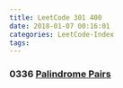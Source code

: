 ```yaml
---
title: LeetCode 301 400
date: 2018-01-07 00:16:01
categories: LeetCode-Index
tags:
---
```


### 0336 [Palindrome Pairs](http://www.wayne.ink/2018/01/06/LeetCode/0336-Palindrome-Pairs/)
